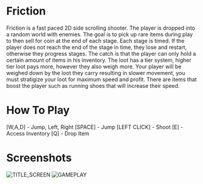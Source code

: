 # Friction
Friction is a fast paced 2D side scrolling shooter. The player is dropped into a random world with enemies. The goal is to pick up rare items during play to then sell for coin at the end of each stage. Each stage is timed. If the player does not reach the end of the stage in time, they lose and restart, otherwise they progress stages. The catch is that the player can only hold a certain amount of items in his inventory. The loot has a tier system, higher tier loot pays more, however they also weigh more. Your player will be weighed down by the loot they carry resulting in slower movement, you must stratigize your loot for maximum speed and profit. There are items that boost the player such as running shoes that will increase their speed. 
# How To Play
[W,A,D] - Jump, Left, Right
[SPACE] - Jump
[LEFT CLICK] - Shoot
[E] - Access Inventory
[Q] - Drop Item
# Screenshots
![TITLE_SCREEN](https://raw.githubusercontent.com/rugrat69/pygame_platformer/main/7.%20Platformer/Screenshots/friction1.PNG)
![GAMEPLAY](https://raw.githubusercontent.com/rugrat69/pygame_platformer/main/7.%20Platformer/Screenshots/friction2.PNG)
